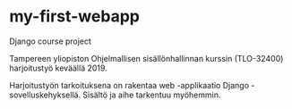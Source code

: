 # my-first-webapp
Django course project

Tampereen yliopiston Ohjelmallisen sisällönhallinnan kurssin (TLO-32400) harjoitustyö keväällä 2019.

Harjoitustyön tarkoituksena on rakentaa web -applikaatio Django -sovelluskehyksellä. Sisältö ja aihe tarkentuu myöhemmin.
